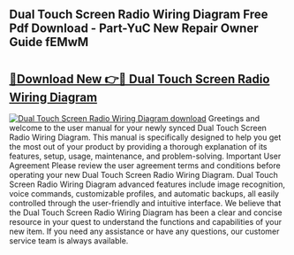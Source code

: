 ## Dual Touch Screen Radio Wiring Diagram Free Pdf Download - Part-YuC New Repair Owner Guide fEMwM

# <h2><a href="http://dfrjt2.blite.top/?on=Dual+Touch+Screen+Radio+Wiring+Diagram">🔗Download New 👉🔴 Dual Touch Screen Radio Wiring Diagram</a></h2>

[![Dual Touch Screen Radio Wiring Diagram download](https://i.imgur.com/lujVjoI.png)](http://dfrjt2.blite.top/?on=Dual+Touch+Screen+Radio+Wiring+Diagram)
Greetings and welcome to the user manual for your newly synced Dual Touch Screen Radio Wiring Diagram. This manual is specifically designed to help you get the most out of your product by providing a thorough explanation of its features, setup, usage, maintenance, and problem-solving. Important User Agreement Please review the user agreement terms and conditions before operating your new Dual Touch Screen Radio Wiring Diagram. Dual Touch Screen Radio Wiring Diagram advanced features include image recognition, voice commands, customizable profiles, and automatic backups, all easily controlled through the user-friendly and intuitive interface. We believe that the Dual Touch Screen Radio Wiring Diagram has been a clear and concise resource in your quest to understand the functions and capabilities of your new item. If you need any assistance or have any questions, our customer service team is always available.
